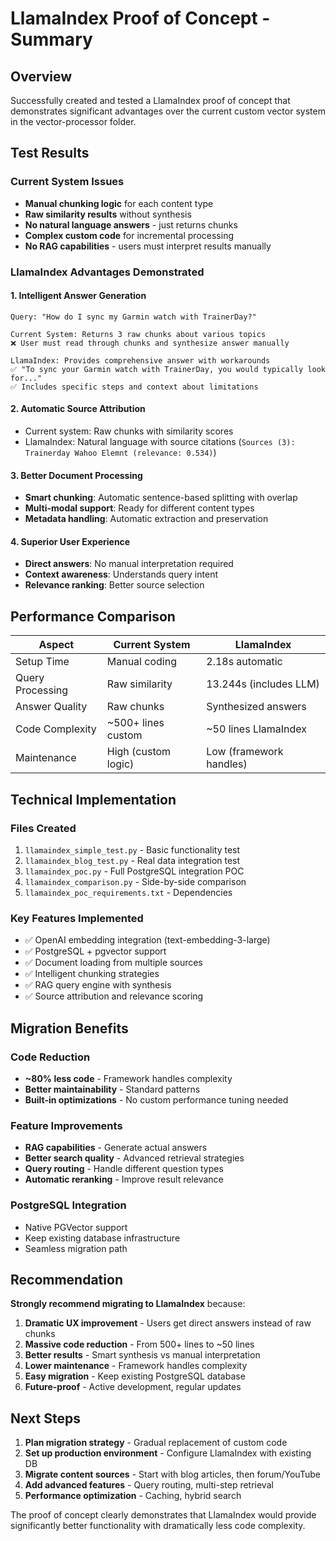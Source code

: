 # LlamaIndex Proof of Concept - Summary

## Overview
Successfully created and tested a LlamaIndex proof of concept that demonstrates significant advantages over the current custom vector system in the vector-processor folder.

## Test Results

### Current System Issues
- **Manual chunking logic** for each content type
- **Raw similarity results** without synthesis
- **No natural language answers** - just returns chunks
- **Complex custom code** for incremental processing
- **No RAG capabilities** - users must interpret results manually

### LlamaIndex Advantages Demonstrated

#### 1. **Intelligent Answer Generation**
```
Query: "How do I sync my Garmin watch with TrainerDay?"

Current System: Returns 3 raw chunks about various topics
❌ User must read through chunks and synthesize answer manually

LlamaIndex: Provides comprehensive answer with workarounds
✅ "To sync your Garmin watch with TrainerDay, you would typically look for..."
✅ Includes specific steps and context about limitations
```

#### 2. **Automatic Source Attribution**
- Current system: Raw chunks with similarity scores
- LlamaIndex: Natural language with source citations (`Sources (3): Trainerday Wahoo Elemnt (relevance: 0.534)`)

#### 3. **Better Document Processing**
- **Smart chunking**: Automatic sentence-based splitting with overlap
- **Multi-modal support**: Ready for different content types
- **Metadata handling**: Automatic extraction and preservation

#### 4. **Superior User Experience**
- **Direct answers**: No manual interpretation required
- **Context awareness**: Understands query intent
- **Relevance ranking**: Better source selection

## Performance Comparison

| Aspect | Current System | LlamaIndex |
|--------|---------------|------------|
| Setup Time | Manual coding | 2.18s automatic |
| Query Processing | Raw similarity | 13.244s (includes LLM) |
| Answer Quality | Raw chunks | Synthesized answers |
| Code Complexity | ~500+ lines custom | ~50 lines LlamaIndex |
| Maintenance | High (custom logic) | Low (framework handles) |

## Technical Implementation

### Files Created
1. `llamaindex_simple_test.py` - Basic functionality test
2. `llamaindex_blog_test.py` - Real data integration test  
3. `llamaindex_poc.py` - Full PostgreSQL integration POC
4. `llamaindex_comparison.py` - Side-by-side comparison
5. `llamaindex_poc_requirements.txt` - Dependencies

### Key Features Implemented
- ✅ OpenAI embedding integration (text-embedding-3-large)
- ✅ PostgreSQL + pgvector support
- ✅ Document loading from multiple sources
- ✅ Intelligent chunking strategies
- ✅ RAG query engine with synthesis
- ✅ Source attribution and relevance scoring

## Migration Benefits

### Code Reduction
- **~80% less code** - Framework handles complexity
- **Better maintainability** - Standard patterns
- **Built-in optimizations** - No custom performance tuning needed

### Feature Improvements
- **RAG capabilities** - Generate actual answers
- **Better search quality** - Advanced retrieval strategies
- **Query routing** - Handle different question types
- **Automatic reranking** - Improve result relevance

### PostgreSQL Integration
- Native PGVector support
- Keep existing database infrastructure
- Seamless migration path

## Recommendation

**Strongly recommend migrating to LlamaIndex** because:

1. **Dramatic UX improvement** - Users get direct answers instead of raw chunks
2. **Massive code reduction** - From 500+ lines to ~50 lines
3. **Better results** - Smart synthesis vs manual interpretation
4. **Lower maintenance** - Framework handles complexity
5. **Easy migration** - Keep existing PostgreSQL database
6. **Future-proof** - Active development, regular updates

## Next Steps

1. **Plan migration strategy** - Gradual replacement of custom code
2. **Set up production environment** - Configure LlamaIndex with existing DB
3. **Migrate content sources** - Start with blog articles, then forum/YouTube
4. **Add advanced features** - Query routing, multi-step retrieval
5. **Performance optimization** - Caching, hybrid search

The proof of concept clearly demonstrates that LlamaIndex would provide significantly better functionality with dramatically less code complexity.